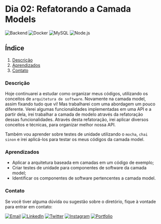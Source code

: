 # Dia 02: Refatorando a Camada Models
![Backend](https://img.shields.io/badge/Backend-333333?style=for-the-badge)
![Docker](https://img.shields.io/badge/Docker-2496ED?style=for-the-badge&logo=docker&logoColor=white)
![MySQL](https://img.shields.io/badge/MySQL-4479A1?style=for-the-badge&logo=mysql&logoColor=white)
![Node.js](https://img.shields.io/badge/Node.js-43853D?style=for-the-badge&logo=node.js&logoColor=white)

## Índice

1. [Descrição](#descrição)
2. [Aprendizados](#aprendizados)
3. [Contato](#contato)

### Descrição

Hoje continuarei a estudar como organizar meus códigos, utilizando os conceitos de `arquitetura de software`. Novamente na camada model, assim fixando tudo que vi! Mas trabalharei com uma abordagem um pouco diferente. Verei algumas funcionalidades implementadas em uma API e a partir dela, irei trabalhar a camada de modelo através da refatoração dessas funcionalidades. Através desta refatoração, irei aplicar diversos conceitos e técnicas, para organizar melhor nossa API.

Também vou aprender sobre testes de unidade utilizando o `mocha`, `chai` `sinon` e irei aplicá-los para testar os meus códigos da camada model.

### Aprendizados

- Aplicar a arquitetura baseada em camadas em um código de exemplo;
- Criar testes de unidade para componentes de software da camada model;
- Identificar os componentes de software pertencentes a camada model.

### Contato

Se você tiver alguma dúvida ou sugestão sobre o diretório, fique à vontade para entrar em contato:

[![Email](https://img.shields.io/badge/Email-D14836?style=for-the-badge&logo=gmail&logoColor=white)](mailto:righigordev@gmail.com)
[![LinkedIn](https://img.shields.io/badge/LinkedIn-0077B5?style=for-the-badge&logo=linkedin&logoColor=white)](https://www.linkedin.com/in/igor-righi/) [![Twitter](https://img.shields.io/badge/Twitter-1DA1F2?style=for-the-badge&logo=twitter&logoColor=white)](https://twitter.com/righigor) [![Instagram](https://img.shields.io/badge/Instagram-E4405F?style=for-the-badge&logo=instagram&logoColor=white)](https://www.instagram.com/righigor/) [![Portfolio](https://img.shields.io/badge/Portfolio-9cf?style=for-the-badge&logo=appveyor&logoColor=white)](https://righigordev.netlify.app/)